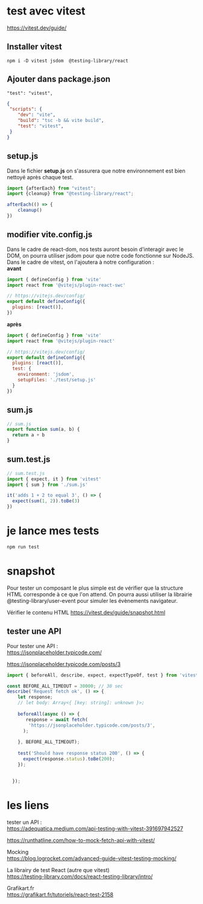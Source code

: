 # test avec vitest

https://vitest.dev/guide/


## Installer vitest
```
npm i -D vitest jsdom  @testing-library/react
```
## Ajouter  dans package.json
```
"test": "vitest",
```

```json
{
 "scripts": {
    "dev": "vite",
    "build": "tsc -b && vite build",
    "test": "vitest",
 }
}
```
## setup.js
Dans le fichier **setup.js** on s'assurera que notre environnement est bien nettoyé après chaque test.  
  
```js
import {afterEach} from "vitest";  
import {cleanup} from "@testing-library/react";  

afterEach(() => {  
    cleanup()  
})
```

## modifier vite.config.js
Dans le cadre de react-dom, nos tests auront besoin d'interagir avec le DOM, on pourra utiliser jsdom pour que notre code fonctionne sur NodeJS. Dans le cadre de vitest, on l'ajoutera à notre configuration :  
**avant**
```js
import { defineConfig } from 'vite'
import react from '@vitejs/plugin-react-swc'

// https://vitejs.dev/config/
export default defineConfig({
  plugins: [react()],
})

```
**après**
```js
import { defineConfig } from 'vite'  
import react from '@vitejs/plugin-react'  

// https://vitejs.dev/config/  
export default defineConfig({  
  plugins: [react()],  
  test: {  
    environment: 'jsdom',  
    setupFiles: './test/setup.js'  
  }  
})
```

## sum.js
```js
// sum.js
export function sum(a, b) {
  return a + b
}
```

## sum.test.js
```js
// sum.test.js
import { expect, it } from 'vitest'
import { sum } from './sum.js'

it('adds 1 + 2 to equal 3', () => {
  expect(sum(1, 2)).toBe(3)
})  
```

# je lance mes tests
```js
npm run test
```
# snapshot
Pour tester un composant le plus simple est de vérifier que la structure HTML corresponde à ce que l'on attend. On pourra aussi utiliser la librairie @testing-library/user-event pour simuler les évènements navigateur.  
  
Vérifier le contenu HTML
https://vitest.dev/guide/snapshot.html


## tester une API
Pour tester une API :  
https://jsonplaceholder.typicode.com/
  
https://jsonplaceholder.typicode.com/posts/3  
  
```js
import { beforeAll, describe, expect, expectTypeOf, test } from 'vitest';

const BEFORE_ALL_TIMEOUT = 30000; // 30 sec
describe('Request fetch ok', () => {
    let response;
    // let body: Array<{ [key: string]: unknown }>;
  
    beforeAll(async () => {
       response = await fetch(
        'https://jsonplaceholder.typicode.com/posts/3',
      );
   
    }, BEFORE_ALL_TIMEOUT);
  
    test('Should have response status 200', () => {
      expect(response.status).toBe(200);
    });
  
    
  });
  ```
  


# les liens

tester un API :  
https://adequatica.medium.com/api-testing-with-vitest-391697942527  
  
https://runthatline.com/how-to-mock-fetch-api-with-vitest/    
  
Mocking  
https://blog.logrocket.com/advanced-guide-vitest-testing-mocking/  

La librairy de test React (autre que vitest)  
https://testing-library.com/docs/react-testing-library/intro/   

Grafikart.fr  
https://grafikart.fr/tutoriels/react-test-2158  